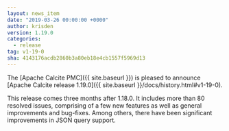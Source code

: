 ```yaml
---
layout: news_item
date: "2019-03-26 00:00:00 +0000"
author: krisden
version: 1.19.0
categories:
  - release
tag: v1-19-0
sha: 4143176acdb2860b3a80eb18e4cb1557f5969d13
---
```


<!--
{% comment %}
Licensed to the Apache Software Foundation (ASF) under one or more
contributor license agreements.  See the NOTICE file distributed with
this work for additional information regarding copyright ownership.
The ASF licenses this file to you under the Apache License, Version 2.0
(the "License"); you may not use this file except in compliance with
the License.  You may obtain a copy of the License at

http://www.apache.org/licenses/LICENSE-2.0

Unless required by applicable law or agreed to in writing, software
distributed under the License is distributed on an "AS IS" BASIS,
WITHOUT WARRANTIES OR CONDITIONS OF ANY KIND, either express or implied.
See the License for the specific language governing permissions and
limitations under the License.
{% endcomment %}
-->

The [Apache Calcite PMC]({{ site.baseurl }}) is pleased to announce [Apache Calcite release 1.19.0]({{ site.baseurl }}/docs/history.html#v1-19-0).

This release comes three months after 1.18.0. It includes more than 80 resolved issues, comprising of a few new features as well as general improvements and bug-fixes. Among others, there have been significant improvements in JSON query support.
